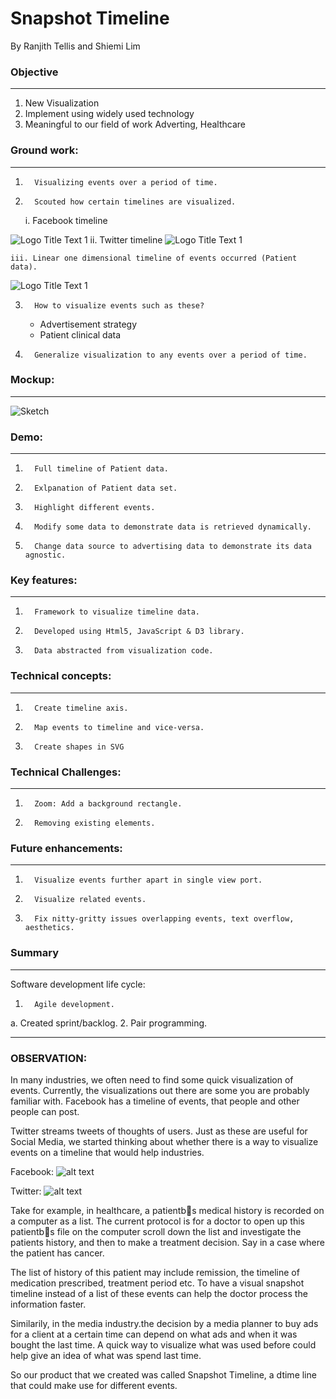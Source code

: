 
# Snapshot Timeline
By Ranjith Tellis and Shiemi Lim

### Objective
----------------------------------------------------
1. New Visualization
2. Implement using widely used technology
3. Meaningful to our field of work Adverting, Healthcare

 

### Ground work:
----------------------------------------------------
1.       Visualizing events over a period of time.
2.       Scouted how certain timelines are visualized.
    i. Facebook timeline

![](https://github.com/Shemster/shemster.github.io/blob/master/images/timelinefacebook.png "Logo Title Text 1")
    ii. Twitter timeline
![](https://github.com/Shemster/shemster.github.io/blob/master/images/timelimetwitter.png "Logo Title Text 1")

    iii. Linear one dimensional timeline of events occurred (Patient data).
![](https://github.com/Shemster/shemster.github.io/blob/master/images/timelineMedical.png "Logo Title Text 1")


3.       How to visualize events such as these?
    * Advertisement strategy
    * Patient clinical data

4.       Generalize visualization to any events over a period of time.

### Mockup:
----------------------------------------------------
![Sketch](https://github.com/Shemster/shemster.github.io/blob/master/images/sketch.png "Logo Title Text 1")

### Demo:
----------------------------------------------------
1.       Full timeline of Patient data.
2.       Exlpanation of Patient data set.
3.       Highlight different events.
4.       Modify some data to demonstrate data is retrieved dynamically.
5.       Change data source to advertising data to demonstrate its data agnostic.



### Key features:
----------------------------------------------------
1.       Framework to visualize timeline data.
2.       Developed using Html5, JavaScript & D3 library.
3.       Data abstracted from visualization code.

 

### Technical concepts:
----------------------------------------------------
1.       Create timeline axis.
2.       Map events to timeline and vice-versa.
3.       Create shapes in SVG

 
### Technical Challenges:
----------------------------------------------------
1.       Zoom: Add a background rectangle.
2.       Removing existing elements.


### Future enhancements:
----------------------------------------------------
1.       Visualize events further apart in single view port.
2.       Visualize related events.
3.       Fix nitty-gritty issues overlapping events, text overflow, aesthetics.


### Summary
----------------------------------------------------
Software development life cycle:

1.       Agile development.
a.       Created sprint/backlog.
2.       Pair programming.



----------------------------------------------------

### OBSERVATION:
In many industries, we often need to find some quick visualization of events. Currently, the visualizations out there are some you are probably familiar with. Facebook has a timeline of events, that people and other people can post.  

Twitter streams tweets of thoughts of users. Just as these are useful for Social Media, we started thinking about whether there is  a way to visualize events on a timeline that would help industries. 

Facebook: 
![alt text](https://github.com/Shemster/shemster.github.io/blob/master/images/sketch.png "Logo Title Text 1")

Twitter: 
![alt text](https://github.com/Shemster/shemster.github.io/blob/master/images/timelimetwitter.png "Logo Title Text 1")


Take for example, in healthcare, a patientb s medical history is recorded on a computer as a list. The current protocol is for a doctor to open up this patientb s file on the computer scroll down the list and investigate the patients history, 
and then to make a treatment decision. Say in a case where the patient has cancer. 

The list of history of this patient may include remission, the timeline of medication prescribed, treatment period etc. To have a visual snapshot timeline instead of a list of these events can help the doctor process the information faster. 

Similarily, in the media industry.the decision by a media planner to buy ads for a client at a certain time can depend on what ads and when it was bought the last time.  A quick way to visualize what was used before could help give an idea of what was spend last time. 

So our product that we created was called Snapshot Timeline, a dtime line that could make use for different events. 


